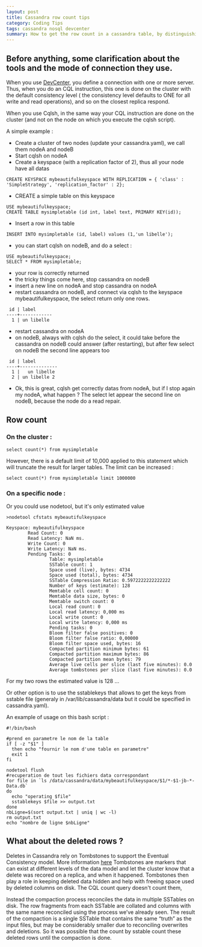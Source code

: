 ```yaml
---
layout: post
title: Cassandra row count tips
category: Coding Tips
tags: cassandra nosql devcenter
summary: How to get the row count in a cassandra table, by distinguishing these values from cluster or node
---
```


## Before anything, some clarification about the tools and the mode of connection they use.

When you use [DevCenter](http://www.datastax.com/what-we-offer/products-services/devcenter), you define a connection with one or more server.
Thus, when you do an CQL instruction, this one is done on the cluster with the default consistency level ( the consistency level defaults to ONE for all write and read operations),
and so on the closest replica respond.

When you use Cqlsh, in the same way your CQL instruction are done on the cluster (and not on the node on which you execute the cqlsh script).

A simple example :

- Create a cluster of two nodes (update your cassandra.yaml), we call them nodeA and nodeB
- Start cqlsh on nodeA
- Create a keyspace (with a replication factor of 2), thus all your node have all datas

```
CREATE KEYSPACE mybeautifulkeyspace WITH REPLICATION = { 'class' : 'SimpleStrategy', 'replication_factor' : 2};
```

- CREATE a simple table on this keyspace

```
USE mybeautifulkeyspace;
CREATE TABLE mysimpletable (id int, label text, PRIMARY KEY(id));
```

- Insert a row in this table

```
INSERT INTO mysimpletable (id, label) values (1,'un libelle');
```

- you can start cqlsh on nodeB, and do a select :

```
USE mybeautifulkeyspace;
SELECT * FROM mysimpletable;
```

- your row is correctly returned
- the tricky things come here, stop cassandra on nodeB
- insert a new line on nodeA and stop cassandra on nodeA
- restart cassandra on nodeB, and connect via cqlsh to the keyspace mybeautifulkeyspace, the select return only one rows.

```
 id | label
----+------------
  1 | un libelle
```

- restart cassandra on nodeA
- on nodeB, always with cqlsh do the select, it could take before the cassandra on nodeB could answer (after restarting), but after few select on nodeB the second line appears too

```
 id | label
----+--------------
  1 |   un libelle
  2 | un libelle 2
```

- Ok, this is great, cqlsh get correctly datas from nodeA, but if I stop again my nodeA, what happen ?
The select let appear the second line on nodeB, because the node do a read repair.


## Row count

### On the cluster :

```
select count(*) from mysimpletable
```

However, there is a default limit of 10,000 applied to this statement which will truncate the result for larger tables. The limit can be increased :

```
select count(*) from mysimpletable limit 1000000
```

### On a specific node :

Or you could use nodetool, but it's only estimated value

```
>nodetool cfstats mybeautifulkeyspace

Keyspace: mybeautifulkeyspace
        Read Count: 0
        Read Latency: NaN ms.
        Write Count: 0
        Write Latency: NaN ms.
        Pending Tasks: 0
                Table: mysimpletable
                SSTable count: 1
                Space used (live), bytes: 4734
                Space used (total), bytes: 4734
                SSTable Compression Ratio: 0.5972222222222222
                Number of keys (estimate): 128
                Memtable cell count: 0
                Memtable data size, bytes: 0
                Memtable switch count: 0
                Local read count: 0
                Local read latency: 0,000 ms
                Local write count: 0
                Local write latency: 0,000 ms
                Pending tasks: 0
                Bloom filter false positives: 0
                Bloom filter false ratio: 0,00000
                Bloom filter space used, bytes: 16
                Compacted partition minimum bytes: 61
                Compacted partition maximum bytes: 86
                Compacted partition mean bytes: 79
                Average live cells per slice (last five minutes): 0.0
                Average tombstones per slice (last five minutes): 0.0

```

For my two rows the estimated value is 128 ...

Or other option is to use the sstablekeys that allows to get the keys from sstable file (generaly in /var/lib/cassandra/data but
it could be specified in cassandra.yaml).

An example of usage on this bash script :

```
#!/bin/bash

#prend en parametre le nom de la table
if [ -z "$1" ]
  then echo "fournir le nom d'une table en parametre"
  exit 1
fi

nodetool flush
#recuperation de tout les fichiers data correspondant
for file in `ls /data/cassandra/data/mybeautifulkeyspace/$1/*-$1-jb-*-Data.db`
do
  echo "operating $file"
  sstablekeys $file >> output.txt
done
nbLigne=$(sort output.txt | uniq | wc -l)
rm output.txt
echo "nombre de ligne $nbLigne"
```

## What about the deleted rows ?

Deletes in Cassandra rely on Tombstones to support the Eventual Consistency model. More information [here](http://wiki.apache.org/cassandra/DistributedDeletes)
Tombstones are markers that can exist at different levels of the data model and let the cluster know that a delete was recored on a replica, and when it happened.
Tombstones then play a role in keeping deleted data hidden and help with freeing space used by deleted columns on disk.
The CQL count query doesn't count them,

Instead the compaction process reconciles the data in multiple SSTables on disk. The row fragments from each SSTable are collated and columns with the same name reconciled using the process we’ve already seen. The result of the compaction is a single SSTable that contains the same “truth” as the input files, but may be considerably smaller due to reconciling overwrites and deletions.
So it was possible that the count by sstable count these deleted rows until the compaction is done.


